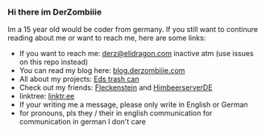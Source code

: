 ### Hi there im DerZombiiie

Im a 15 year old would be coder from germany. If you still want to continure reading about me or want to reach me, here are some links:

- If you want to reach me: [derz@elidragon.com](mailto:derz@elidragon.com) inactive atm (use issues on this repo instead)
- You can read my blog here: [blog.derzombiiie.com](//blog.derzombiiie.com/)
- All about my projects: [Eds trash can](//github.com/Eds-trash-can/)
- Check out my friends: [Fleckenstein](//github.com/Fleckenstein) and [HimbeerserverDE](https://github.com/HimbeerserverDE)
- linktree: [linktr.ee](https://linktr.ee/derzombiiie)
- If your writing me a message, please only write in English or German
- for pronouns, pls they / their in english communication for communication in german I don't care
